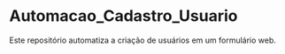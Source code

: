 # Automacao_Cadastro_Usuario
Este repositório automatiza a criação de usuários em um formulário web.
